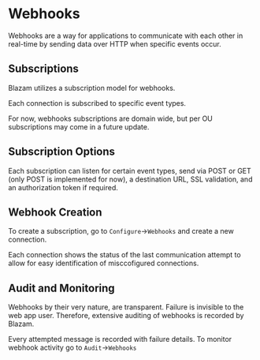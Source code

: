 # Webhooks
Webhooks are a way for applications to communicate
with each other in real-time by sending data over
HTTP when specific events occur.

## Subscriptions
Blazam utilizes a subscription model for webhooks.

Each connection is subscribed to specific event types.

For now, webhooks subscriptions are domain wide, but per
OU subscriptions may come in a future update.

## Subscription Options
Each subscription can listen for certain event types, send via POST
or GET (only POST is implemented for now), a destination URL, SSL validation,
and an authorization token if required.

## Webhook Creation
To create a subscription, go to `Configure`->`Webhooks` and create a new connection.

Each connection shows the status of the last communication attempt to allow for
easy identification of misccofigured connections.

## Audit and Monitoring
Webhooks by their very nature, are transparent. Failure is invisible
to the web app user. Therefore, extensive auditing of webhooks is recorded by Blazam.

Every attempted message is recorded with failure details. To monitor webhook activity
go to `Audit`->`Webhooks`